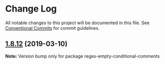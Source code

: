 # Change Log

All notable changes to this project will be documented in this file.
See [Conventional Commits](https://conventionalcommits.org) for commit guidelines.

## [1.8.12](https://gitlab.com/codsen/codsen/compare/regex-empty-conditional-comments@1.8.10...regex-empty-conditional-comments@1.8.12) (2019-03-10)

**Note:** Version bump only for package regex-empty-conditional-comments
